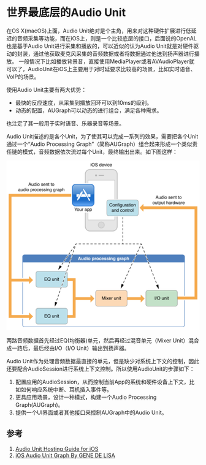 # 世界最底层的Audio Unit
在OS X(macOS)上面，Audio Unit绝对是个主角，用来对这种硬件扩展进行低延迟的音频采集等功能，而在iOS上，则是一个比较底层的接口，后面说的OpenAL也是基于Audio Unit进行采集和播放的，可以近似的认为Audio Unit就是对硬件驱动的封装，通过他获取麦克风采集的音频数据或者将数据通过他送到扬声器进行播放。
一般情况下比如播放背景音，直接使用MediaPlayer或者AVAudioPlayer就可以了，AudioUnit在iOS上主要用于对时延要求比较高的场景，比如实时语音、VoIP的场景。

使用Audio Unit主要有两大优势：

* 最快的反应速度，从采集到播放回环可以到10ms的级别。
* 动态的配置，AUGraph可以动态的进行组合，满足各种需求。

也注定了其一般用于实时语音、乐器录音等场景。

Audio Unit描述的是各个Unit，为了使其可以完成一系列的效果，需要把各个Unit通过一个“Audio Processing Graph”（简称AUGraph）组合起来形成一个类似责任链的模式，音频数据依次流过每个Unit，最终输出出来。如下图这样：

![readme_audio_unit_grapht_sample](./images/readme_audio_unit_grapht_sample.png)

两路音频数据首先经过EQ(均衡器)单元，然后再经过混音单元（Mixer Unit）混合成一路后，最后经由I/O（I/O Unit）输出到扬声器。

Audio Unit作为处理音频数据最直接的单元，但是缺少对系统上下文的控制，因此还要配合AudioSession进行系统上下文控制。所以使用AudioUnit的步骤如下：

1. 配置应用的AudioSession，从而控制当前App的系统和硬件设备上下文，比如如何响应系统中断、耳机插入事件等。
2. 更具应用场景，设计一种模式，构建一个Audio Processing Graph(AUGraph)。
3. 提供一个UI界面或者其他接口来控制AUGraph中的Audio Unit。



## 参考
1. [Audio Unit Hosting Guide for iOS](https://developer.apple.com/library/ios/documentation/MusicAudio/Conceptual/AudioUnitHostingGuide_iOS/Introduction/Introduction.html)
2. [iOS Audio Unit Graph By GENE DE LISA ](http://www.rockhoppertech.com/blog/ios-audio-unit-graph/)

